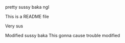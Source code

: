 pretty sussy baka ngl

This is a README file

Very sus

Modified sussy baka
This gonna cause trouble
modified